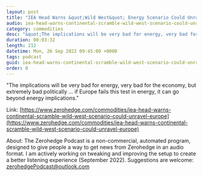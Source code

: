```yaml
---
layout: post
title: "IEA Head Warns &quot;Wild West&quot; Energy Scenario Could Unravel Europe"
audio: iea-head-warns-continental-scramble-wild-west-scenario-could-unravel-europe-0
category: commodities
desc: "&quot;The implications will be very bad for energy, very bad for the economy, but extremely bad politically ... if Europe fails this test in energy, it can go beyond energy implications.&quot; "
duration: 00:03:32
length: 212
datetime: Mon, 26 Sep 2022 09:45:00 +0000
tags: podcast
guid: iea-head-warns-continental-scramble-wild-west-scenario-could-unravel-europe-0
order: 0
---
```

&quot;The implications will be very bad for energy, very bad for the economy, but extremely bad politically ... if Europe fails this test in energy, it can go beyond energy implications.&quot; 

Link: [https://www.zerohedge.com/commodities/iea-head-warns-continental-scramble-wild-west-scenario-could-unravel-europe](https://www.zerohedge.com/commodities/iea-head-warns-continental-scramble-wild-west-scenario-could-unravel-europe)

About: The Zerohedge Podcast is a non-commercial, automated program, designed to give people a way to get news from Zerohedge in an audio format.  I am actively working on tweaking and improving the setup to create a better listening experience (September 2022).  Suggestions are welcome: [zerohedgePodcast@outlook.com](mailto:zerohedgePodcast@outlook.com)
